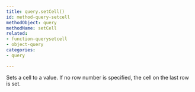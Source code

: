 ```yaml
---
title: query.setCell()
id: method-query-setcell
methodObject: query
methodName: setCell
related:
- function-querysetcell
- object-query
categories:
- query

---
```


Sets a cell to a value. If no row number is specified,
        the cell on the last row is set.